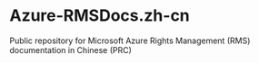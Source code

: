# Azure-RMSDocs.zh-cn
Public repository for Microsoft Azure Rights Management (RMS) documentation in Chinese (PRC)
